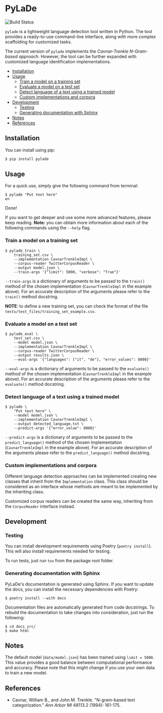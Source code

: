 # PyLaDe

![Build Status](https://github.com/fievelk/pylade/actions/workflows/ci_checks.yml/badge.svg)

`pylade` is a lightweight language detection tool written in Python. The tool provides a ready-to-use command-line interface, along with more complex scaffolding for customized tasks.

The current version of `pylade` implements the *Cavnar-Trenkle N-Gram-based approach*. However, the tool can be further expanded with customized language identification implementations.

- [Installation](#installation)
- [Usage](#usage)
  - [Train a model on a training set](#train-a-model-on-a-training-set)
  - [Evaluate a model on a test set](#evaluate-a-model-on-a-test-set)
  - [Detect language of a text using a trained model](#detect-language-of-a-text-using-a-trained-model)
  - [Custom implementations and corpora](#custom-implementations-and-corpora)
- [Development](#development)
  - [Testing](#testing)
  - [Generating documentation with Sphinx](#generating-documentation-with-sphinx)
- [Notes](#notes)
- [References](#references)


## Installation

You can install using pip:

```bash
$ pip install pylade
```


## Usage

For a quick use, simply give the following command from terminal:

```console
$ pylade "Put text here"
en
```
Done!

If you want to get deeper and use some more advanced features, please keep reading. **Note:** you can obtain more information about each of the following commands using the `--help` flag.

### Train a model on a training set

```console
$ pylade_train \
    training_set.csv \
    --implementation CavnarTrenkleImpl \
    --corpus-reader TwitterCorpusReader \
    --output model.json \
    --train-args '{"limit": 5000, "verbose": "True"}'
```

`--train-args` is a dictionary of arguments to be passed to the `train()` method of the chosen implementation (`CavnarTrenkleImpl` in the example above). For an accurate description of the arguments please refer to the `train()` method docstring.

**NOTE**: to define a new training set, you can check the format of the file `tests/test_files/training_set_example.csv`.

### Evaluate a model on a test set

```console
$ pylade_eval \
    test_set.csv \
    --model model.json \
    --implementation CavnarTrenkleImpl \
    --corpus-reader TwitterCorpusReader \
    --output results.json \
    --eval-args '{"languages": ["it", "de"], "error_values": 8000}'
```

`--eval-args` is a dictionary of arguments to be passed to the `evaluate()` method of the chosen implementation (`CavnarTrenkleImpl` in the example above). For an accurate description of the arguments please refer to the `evaluate()` method docstring.

### Detect language of a text using a trained model

```console
$ pylade \
    "Put text here" \
    --model model.json \
    --implementation CavnarTrenkleImpl \
    --output detected_language.txt \
    --predict-args '{"error_value": 8000}'
```

`--predict-args` is a dictionary of arguments to be passed to the `predict_language()` method of the chosen implementation (`CavnarTrenkleImpl` in the example above). For an accurate description of the arguments please refer to the `predict_language()` method docstring.

### Custom implementations and corpora

Different language detection approaches can be implemented creating new classes that inherit from the `Implementation` class. This class should be considered as an interface whose methods are meant to be implemented by the inheriting class.

Customized corpus readers can be created the same way, inheriting from the `CorpusReader` interface instead.


## Development

### Testing

You can install development requirements using Poetry (`poetry install`). This will also install requirements needed for testing.

To run tests, just run `tox` from the package root folder.

### Generating documentation with Sphinx

PyLaDe's documentation is generated using Sphinx. If you want to update the docs, you can install the necessary dependencies with Poetry:
```console
$ poetry install --with docs
```
Documentation files are automatically generated from code docstrings. To rebuild the documentation to take changes into consideration, just run the following:
```console
$ cd docs_src/
$ make html
```

## Notes

The default model (`data/model.json`) has been trained using `limit = 5000`. This value provides a good balance between computational performance and accuracy. Please note that this might change if you use your own data to train a new model.


## References

- Cavnar, William B., and John M. Trenkle. "N-gram-based text categorization." *Ann Arbor MI* 48113.2 (1994): 161-175.

